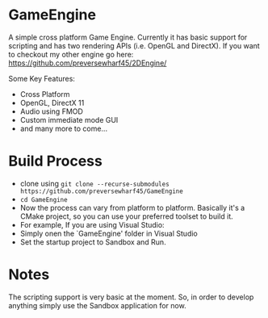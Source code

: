 # GameEngine
A simple cross platform Game Engine. Currently it has basic support for scripting and has two rendering APIs (i.e. OpenGL and DirectX).
If you want to checkout my other engine go here: https://github.com/preversewharf45/2DEngine/

Some Key Features:
* Cross Platform
* OpenGL, DirectX 11
* Audio using FMOD
* Custom immediate mode GUI
* and many more to come...

# Build Process

* clone using ``` git clone --recurse-submodules https://github.com/preversewharf45/GameEngine ```
* ``` cd GameEngine ```
* Now the process can vary from platform to platform. Basically it's a CMake project, so you
  can use your preferred toolset to build it.
* For example, If you are using Visual Studio:
* Simply onen the `GameEngine' folder in Visual Studio
* Set the startup project to Sandbox and Run.

# Notes

The scripting support is very basic at the moment. So, in order to develop anything
simply use the Sandbox application for now.
